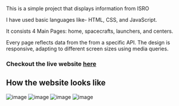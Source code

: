 
This is a simple project that displays information from ISRO 

I have used basic languages like-  HTML, CSS, and JavaScript.

It consists  4 Main Pages: home, spacecrafts, launchers, and centers. 

Every page reflects data from the from a specific API.
 The design is responsive, adapting to different screen sizes using media queries.

### Checkout the live website [here](https://isro-7e9wl1qqq-akritisrivastava22.vercel.app/)

## How the website looks like

![image](./home.png)
![image](./centers.png)
![image](./launchers.png)
![image](./satellites.png)

